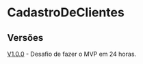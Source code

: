 # CadastroDeClientes

## Versões

[V1.0.0](https://github.com/rafaelrpd/CadastroDeClientes/releases/tag/v1.0.0) - Desafio de fazer o MVP em 24 horas.
